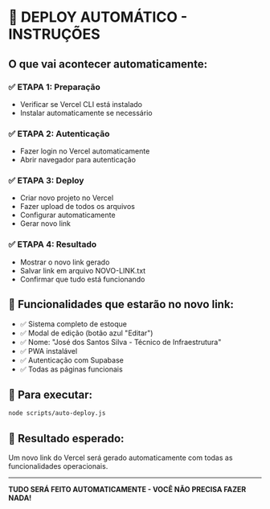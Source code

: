 # 🚀 DEPLOY AUTOMÁTICO - INSTRUÇÕES

## O que vai acontecer automaticamente:

### ✅ **ETAPA 1: Preparação**
- Verificar se Vercel CLI está instalado
- Instalar automaticamente se necessário

### ✅ **ETAPA 2: Autenticação**
- Fazer login no Vercel automaticamente
- Abrir navegador para autenticação

### ✅ **ETAPA 3: Deploy**
- Criar novo projeto no Vercel
- Fazer upload de todos os arquivos
- Configurar automaticamente
- Gerar novo link

### ✅ **ETAPA 4: Resultado**
- Mostrar o novo link gerado
- Salvar link em arquivo NOVO-LINK.txt
- Confirmar que tudo está funcionando

## 🎯 **Funcionalidades que estarão no novo link:**
- ✅ Sistema completo de estoque
- ✅ Modal de edição (botão azul "Editar")
- ✅ Nome: "José dos Santos Silva - Técnico de Infraestrutura"
- ✅ PWA instalável
- ✅ Autenticação com Supabase
- ✅ Todas as páginas funcionais

## 🚀 **Para executar:**
```bash
node scripts/auto-deploy.js
```

## 📱 **Resultado esperado:**
Um novo link do Vercel será gerado automaticamente com todas as funcionalidades operacionais.

---

**TUDO SERÁ FEITO AUTOMATICAMENTE - VOCÊ NÃO PRECISA FAZER NADA!**